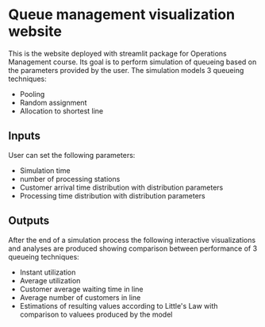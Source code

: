 # Queue management visualization website

This is the website deployed with streamlit package for Operations Management course.
Its goal is to perform simulation of queueing based on the parameters provided by the user.
The simulation models 3 queueing  techniques: 
- Pooling
- Random assignment
- Allocation to shortest line

## Inputs

User can set the following parameters:
- Simulation time
- number of processing stations
- Customer arrival time distribution with distribution parameters
- Processing time distribution with distribution parameters

## Outputs
After the end of a simulation process the following interactive visualizations and analyses are produced showing comparison between performance of 3 queueing  techniques:
- Instant utilization
- Average utilization
- Customer average waiting time in line
- Average number of customers in line
- Estimations of resulting values according to Little's Law with comparison to valuees produced by the model
